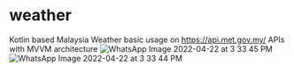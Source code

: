 # weather

Kotlin based Malaysia Weather basic usage on https://api.met.gov.my/ APIs with MVVM architecture
![WhatsApp Image 2022-04-22 at 3 33 45 PM](https://user-images.githubusercontent.com/22164016/164629268-32801577-89ae-435b-a00c-665b6949b699.jpeg)
![WhatsApp Image 2022-04-22 at 3 33 44 PM](https://user-images.githubusercontent.com/22164016/164629321-b5fa42db-9bc1-4357-8021-d7fbe0f63b4c.jpeg)
